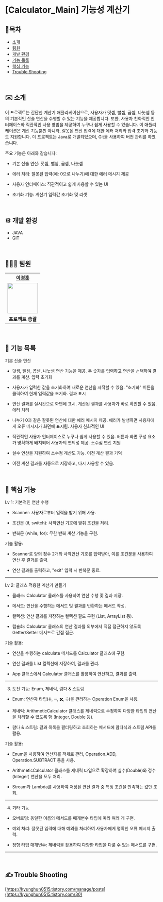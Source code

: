 


# [Calculator_Main] 기능성 계산기



<h2>📜목차</h2>

 - [소개](#-✉️-소개) 
 - [팀원](#팀원) 
 - [개발 환경](#개발-환경)
 - [기능 목록](#기능-목록) 
 - [핵심 기능](#핵심-기능)
 - [Trouble Shooting](#trouble-shooting)
<br/>

## ✉️ 소개

이 프로젝트는 간단한 계산기 애플리케이션으로, 사용자가 덧셈, 뺄셈, 곱셈, 나눗셈 등의 기본적인 산술 연산을 수행할 수 있는 기능을 제공합니다. 또한, 사용자 친화적인 인터페이스와 직관적인 사용 방법을 제공하여 누구나 쉽게 사용할 수 있습니다. 이 애플리케이션은 계산 기능뿐만 아니라, 잘못된 연산 입력에 대한 에러 처리와 입력 초기화 기능도 지원합니다. 이 프로젝트는 Java로 개발되었으며, Git을 사용하여 버전 관리를 하였습니다.

주요 기능은 아래와 같습니다:

- 기본 산술 연산: 덧셈, 뺄셈, 곱셈, 나눗셈

- 에러 처리: 잘못된 입력(예: 0으로 나누기)에 대한 에러 메시지 제공

- 사용자 인터페이스: 직관적이고 쉽게 사용할 수 있는 UI

- 초기화 기능: 계산기 입력값 초기화 및 리셋
<br/>

## ⚙️ 개발 환경
- JAVA
- GIT
<br/>

## 👨‍👧‍👦 팀원

<table>
   <tr>
    <td align="center"><b><a href="https://github.com/kyung412820">이경훈</a></b></td>
  <tr>
    <td align="center"><a href="https://github.com/kyung412820"><img src="https://avatars.githubusercontent.com/u/71320521?v=4" width="100px" /></a></td>
  </tr>
  <tr>
    <td align="center"><b>프로젝트 총괄</b></td>
</table>
<br/>


## 🎲 기능 목록

기본 산술 연산

 - 덧셈, 뺄셈, 곱셈, 나눗셈 연산 기능을 제공.
두 숫자를 입력하고 연산을 선택하여 결과를 계산.
입력 초기화

 - 사용자가 입력한 값을 초기화하여 새로운 연산을 시작할 수 있음.
"초기화" 버튼을 클릭하여 현재 입력값을 초기화.
결과 표시

 - 연산 결과를 실시간으로 화면에 표시.
계산된 결과를 사용자가 바로 확인할 수 있음.
에러 처리

 - 나누기 0과 같은 잘못된 연산에 대한 에러 메시지 제공.
에러가 발생하면 사용자에게 오류 메시지가 화면에 표시됨.
사용자 친화적인 UI

 - 직관적인 사용자 인터페이스로 누구나 쉽게 사용할 수 있음.
버튼과 화면 구성 요소가 명확하게 배치되어 사용자의 편의성 제공.
소수점 연산 지원

 - 실수 연산을 지원하여 소수점 계산도 가능.
이전 계산 결과 기억

 - 이전 계산 결과를 자동으로 저장하고, 다시 사용할 수 있음.
<br/>

## 🧩 핵심 기능

Lv 1: 기본적인 연산 수행 

 - Scanner: 사용자로부터 입력을 받기 위해 사용.

 - 조건문 (if, switch): 사칙연산 기호에 맞춰 조건을 처리.

 - 반복문 (while, for): 무한 반복 계산 기능을 구현.

기술 활용:

 - Scanner로 양의 정수 2개와 사칙연산 기호를 입력받아, 이를 조건문을 사용하여 연산 후 결과를 출력.

 - 연산 결과를 출력하고, "exit" 입력 시 반복문 종료.

------------------------------------------------------------------------

Lv 2: 클래스 적용한 계산기 만들기


 - 클래스: Calculator 클래스를 사용하여 연산 수행 및 결과 저장.

 - 메서드: 연산을 수행하는 메서드 및 결과를 반환하는 메서드 작성.

 - 컬렉션: 연산 결과를 저장하는 컬렉션 필드 구현 (List, ArrayList 등).

 - 캡슐화: Calculator 클래스의 연산 결과를 외부에서 직접 접근하지 않도록 Getter/Setter 메서드로 간접 접근.

기술 활용:

 - 연산을 수행하는 calculate 메서드를 Calculator 클래스에 구현.

 - 연산 결과를 List 컬렉션에 저장하여, 결과를 관리.

 - App 클래스에서 Calculator 클래스를 활용하여 연산하고, 결과를 출력.

------------------------------------------------------------------------

3. 도전 기능: Enum, 제네릭, 람다 & 스트림

 - Enum: 연산자 타입(➕, ➖, ✖️, ➗)을 관리하는 Operation Enum을 사용.

 - 제네릭: ArithmeticCalculator 클래스를 제네릭으로 수정하여 다양한 타입의 연산을 처리할 수 있도록 함 (Integer, Double 등).

 - 람다 & 스트림: 결과 목록을 필터링하고 조회하는 메서드에 람다식과 스트림 API를 활용.

기술 활용:
 - Enum을 사용하여 연산자를 객체로 관리, Operation.ADD, Operation.SUBTRACT 등을 사용.

 - ArithmeticCalculator 클래스를 제네릭 타입으로 확장하여 실수(Double)와 정수(Integer) 연산을 모두 처리.

 - Stream과 Lambda를 사용하여 저장된 연산 결과 중 특정 조건을 만족하는 값만 조회.

------------------------------------------------------------------------

4. 기타 기능

 - 오버로딩: 동일한 이름의 메서드를 매개변수 타입에 따라 여러 개 구현.

 - 예외 처리: 잘못된 입력에 대해 예외를 처리하여 사용자에게 명확한 오류 메시지 출력.

 - 정형 타입 매개변수: 제네릭을 활용하여 다양한 타입을 다룰 수 있는 메서드를 구현.

------------------------------------------------------------------------
<br/>

## ✍ Trouble Shooting

[https://kyunghun0515.tistory.com/manage/posts](https://kyunghun0515.tistory.com/30)
<br/>
<br/>
<br/>
<br/>
